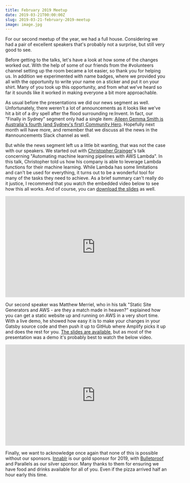 ```yaml
---
title: February 2019 Meetup
date: 2019-03-21T00:00:00Z
slug: 2019-03-21-february-2019-meetup
image: image.jpg
---
```


For our second meetup of the year, we had a full house. Considering we had a pair of excellent speakers that's probably not a surprise, but still very good to see.

Before getting to the talks, let's have a look at how some of the changes worked out. With the help of some of our friends from the #volunteers channel setting up the room became a lot easier, so thank you for helping us. In addition we experimented with name badges, where we provided you all with the opportunity to write your name on a sticker and put it on your shirt. Many of you took up this opportunity, and from what we've heard so far it sounds like it worked in making everyone a bit more approachable.

As usual before the presentations we did our news segment as well. Unfortunately, there weren't a lot of announcements as it looks like we've hit a bit of a dry spell after the flood surrounding re:Invent. In fact, our "Finally in Sydney" segment only had a single item: [Aileen Gemma Smith is Australia's fourth (and Sydney's first) Community Hero](https://aws.amazon.com/blogs/aws/get-to-know-the-newest-aws-heroes-winter-2019/). Hopefully next month will have more, and remember that we discuss all the news in the #announcements Slack channel as well.

But while the news segment left us a little bit wanting, that was not the case with our speakers. We started out with [Christopher Grainger](https://twitter.com/cigrainger)'s talk concerning "Automating machine learning pipelines with AWS Lambda". In this talk, Christopher told us how his company is able to leverage Lambda functions for their machine learning. While Lambda has some limitations and can't be used for everything, it turns out to be a wonderful tool for many of the tasks they need to achieve. As a brief summary can't really do it justice, I recommend that you watch the embedded video below to see how this all works. And of course, you can [download the slides](mlpipelines.pdf) as well.

<iframe width="560" height="315" src="https://www.youtube.com/embed/m15xMnTTWnY" frameborder="0" allow="accelerometer; autoplay; encrypted-media; gyroscope; picture-in-picture" allowfullscreen=""></iframe>

Our second speaker was Matthew Merriel, who in his talk "Static Site Generators and AWS - are they a match made in heaven?" explained how you can get a static website up and running on AWS in a very short time. With a live demo, he showed how easy it is to make your changes in your Gatsby source code and then push it up to GitHub where Amplify picks it up and does the rest for you. [The slides are available](Static-websites-aws.pdf), but as most of the presentation was a demo it's probably best to watch the below video.

<iframe width="560" height="315" src="https://www.youtube.com/embed/noYJ8LvFocs" frameborder="0" allow="accelerometer; autoplay; encrypted-media; gyroscope; picture-in-picture" allowfullscreen=""></iframe>

Finally, we want to acknowledge once again that none of this is possible without our sponsors. [Innablr](https://innablr.com.au/) is our gold sponsor for 2019, with [Bulletproof](https://www.bulletproof.net.au/) and Parallels as our silver sponsor. Many thanks to them for ensuring we have food and drinks available for all of you. Even if the pizza arrived half an hour early this time.